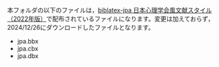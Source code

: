 本フォルダの以下のファイルは，[biblatex-jpa 日本心理学会風文献スタイル（2022年版）](https://github.com/sbtseiji/biblatex-jpa)で配布されているファイルになります。変更は加えておらず，2024/12/26にダウンロードしたファイルとなります。

- jpa.bbx
- jpa.cbx
- jpa.dbx